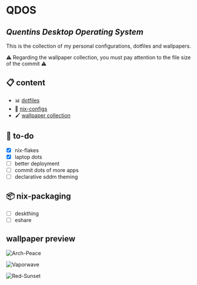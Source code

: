# QDOS
## *Quentins Desktop Operating System*  

This is the collection of my personal configurations, dotfiles and wallpapers.

⚠️ Regarding the wallpaper collection, you must pay attention to the file size of the commit ⚠️

## 📋 content
- 📊 [dotfiles](dotfiles)
- 🧭 [nix-configs](nix-config)
- 🖌️ [wallpaper collection](wallpaper)

## 📑 to-do
- [x] nix-flakes
- [x] laptop dots
- [ ] better deployment
- [ ] commit dots of more apps
- [ ] declarative sddm theming

## 📦 nix-packaging
- [ ] deskthing
- [ ] eshare

## wallpaper preview
![Arch-Peace](wallpaper/desktop/horizontal/arch-peace.png?raw=true "Arch-Peace")

![Vaporwave](wallpaper/desktop/horizontal/long-lost.jpg?raw=true "Vaporwave")

![Red-Sunset](wallpaper/desktop/horizontal/red-sunset.jpg?raw=true "Red-Sunset")
